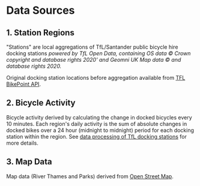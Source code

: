 # Data Sources

## 1. Station Regions

"Stations" are local aggregations of TfL/Santander public bicycle hire docking stations _powered by TfL Open Data, containing OS data © Crown copyright and database rights 2020' and Geomni UK Map data © and database rights 2020._

Original docking station locations before aggregation available from [TFL BikePoint API](https://api.tfl.gov.uk/swagger/ui/index.html?url=/swagger/docs/v1#!/BikePoint/BikePoint_GetAll).

## 2. Bicycle Activity

Bicycle activity derived by calculating the change in docked bicycles every 10 minutes. Each region's daily activity is the sum of absolute changes in docked bikes over a 24 hour (midnight to midnight) period for each docking station within the region. See [data processing of TfL docking stations](https://jwolondon.github.io/mobv/docs/london/dataProcessing) for more details.

## 3. Map Data

Map data (River Thames and Parks) derived from [Open Street Map](https://www.openstreetmap.org/copyright).

